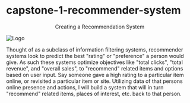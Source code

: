 # capstone-1-recommender-system
<center>Creating a Recommendation System</center>




<img src="https://github.com/MatthewNewell006/capstone-1-recommender-system/blob/master/recommendation_system.gif" class="centerImage" alt="Logo"/><br>




Thought of as a subclass of information filtering systems, recommender systems look to predict the best "rating" or "preference" a person would give. As such these systems optimize objectives like "total clicks", "total revenue", and "overall sales", to "recommend" related items and options based on user input. Say someone gave a high rating to a particular item online, or revisited a particular item or site. Utilizing data of that persons online presence and actions, I will build a system that will in turn "recommend" related items, places of interest, etc. back to that person.

  
